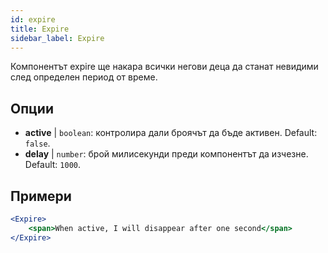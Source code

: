 ```yaml
---
id: expire 
title: Expire
sidebar_label: Expire
---
```


Компонентът expire ще накара всички негови деца да станат невидими след определен период от време.

## Опции

* __active__ | `boolean`: контролира дали броячът да бъде активен. Default: `false`.
* __delay__ | `number`: брой милисекунди преди компонентът да изчезне. Default: `1000`.


## Примери

```jsx live
<Expire>
    <span>When active, I will disappear after one second</span>
</Expire>
```



